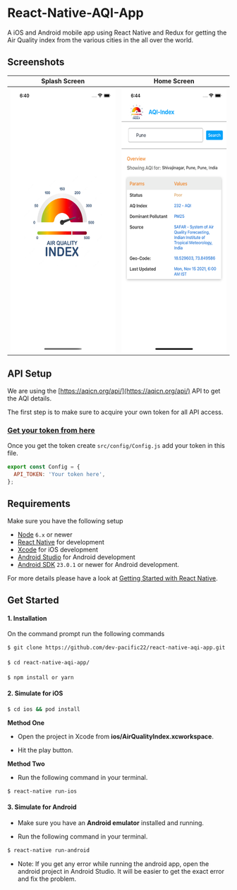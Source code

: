 # React-Native-AQI-App

A iOS and Android mobile app using React Native and Redux for getting the Air Quality index from the various cities in the all over the world.

## Screenshots

| Splash Screen    | Home Screen     |
|------------|-------------|
| <img src="./screenshots/splash-screen.png?raw=true" width=300 height=600 /> | <img src="./screenshots/home-screen.png?raw=true" width=300 height= 600/>  |

## API Setup

We are using the [https://aqicn.org/api/](https://aqicn.org/api/) API  to get the AQI details.

The first step is to make sure to acquire your own token for all API access.

### [Get your token from here](https://aqicn.org/data-platform/token/)

Once you get the token create `src/config/Config.js` add your token in this file.

```javascript
export const Config = {
  API_TOKEN: 'Your token here',
};

```

## Requirements

Make sure you have the following setup
- [Node](https://nodejs.org) `6.x` or newer
- [React Native](http://facebook.github.io/react-native/docs/getting-started.html) for development
- [Xcode](https://developer.apple.com/xcode/) for iOS development
- [Android Studio](https://developer.android.com/studio/index.html) for Android development
- [Android SDK](https://developer.android.com/sdk/) `23.0.1` or newer for Android development.

For more details please have a look at [Getting Started with React Native](https://facebook.github.io/react-native/docs/getting-started.html).

## Get Started

#### 1. Installation

On the command prompt run the following commands

```sh
$ git clone https://github.com/dev-pacific22/react-native-aqi-app.git

$ cd react-native-aqi-app/

$ npm install or yarn

```

#### 2. Simulate for iOS

```sh
$ cd ios && pod install
```

**Method One**

*	Open the project in Xcode from **ios/AirQualityIndex.xcworkspace**.

*	Hit the play button.


**Method Two**

*	Run the following command in your terminal.

```sh
$ react-native run-ios
```

#### 3. Simulate for Android

*	Make sure you have an **Android emulator** installed and running.

*	Run the following command in your terminal.

```sh
$ react-native run-android
```

- Note: If you get any error while running the android app, open the android project in Android Studio. It will be easier to get the exact error and fix the problem. 